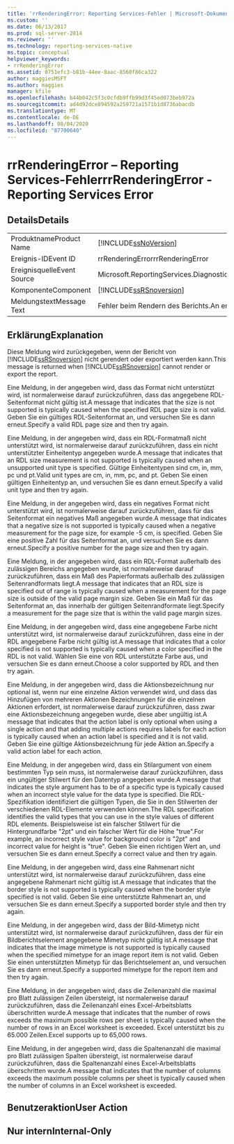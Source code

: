 ```yaml
---
title: 'rrRenderingError: Reporting Services-Fehler | Microsoft-Dokumentation'
ms.custom: ''
ms.date: 06/13/2017
ms.prod: sql-server-2014
ms.reviewer: ''
ms.technology: reporting-services-native
ms.topic: conceptual
helpviewer_keywords:
- rrRenderingError
ms.assetid: 0751efc3-b81b-44ee-8aac-8560f86ca322
author: maggiesMSFT
ms.author: maggies
manager: kfile
ms.openlocfilehash: b44b042c5f3c0cfdb9ffb99d3f45ed073beb972a
ms.sourcegitcommit: ad4d92dce894592a259721a1571b1d8736abacdb
ms.translationtype: MT
ms.contentlocale: de-DE
ms.lasthandoff: 08/04/2020
ms.locfileid: "87700640"
---
```

# <a name="rrrenderingerror---reporting-services-error"></a><span data-ttu-id="b7b9f-102">rrRenderingError – Reporting Services-Fehler</span><span class="sxs-lookup"><span data-stu-id="b7b9f-102">rrRenderingError - Reporting Services Error</span></span>
    
## <a name="details"></a><span data-ttu-id="b7b9f-103">Details</span><span class="sxs-lookup"><span data-stu-id="b7b9f-103">Details</span></span>  
  
|||  
|-|-|  
|<span data-ttu-id="b7b9f-104">Produktname</span><span class="sxs-lookup"><span data-stu-id="b7b9f-104">Product Name</span></span>|[!INCLUDE[ssNoVersion](../../includes/ssnoversion-md.md)]|  
|<span data-ttu-id="b7b9f-105">Ereignis-ID</span><span class="sxs-lookup"><span data-stu-id="b7b9f-105">Event ID</span></span>|<span data-ttu-id="b7b9f-106">rrRenderingError</span><span class="sxs-lookup"><span data-stu-id="b7b9f-106">rrRenderingError</span></span>|  
|<span data-ttu-id="b7b9f-107">Ereignisquelle</span><span class="sxs-lookup"><span data-stu-id="b7b9f-107">Event Source</span></span>|<span data-ttu-id="b7b9f-108">Microsoft.ReportingServices.Diagnostics.Utilities.ErrorStrings.resources.Strings</span><span class="sxs-lookup"><span data-stu-id="b7b9f-108">Microsoft.ReportingServices.Diagnostics.Utilities.ErrorStrings.resources.Strings</span></span>|  
|<span data-ttu-id="b7b9f-109">Komponente</span><span class="sxs-lookup"><span data-stu-id="b7b9f-109">Component</span></span>|[!INCLUDE[ssRSnoversion](../../includes/ssrsnoversion-md.md)]|  
|<span data-ttu-id="b7b9f-110">Meldungstext</span><span class="sxs-lookup"><span data-stu-id="b7b9f-110">Message Text</span></span>|<span data-ttu-id="b7b9f-111">Fehler beim Rendern des Berichts.</span><span class="sxs-lookup"><span data-stu-id="b7b9f-111">An error occurred during rendering of the report.</span></span> <span data-ttu-id="b7b9f-112">(rrRenderingError) %1</span><span class="sxs-lookup"><span data-stu-id="b7b9f-112">(rrRenderingError) %1</span></span>|  
  
## <a name="explanation"></a><span data-ttu-id="b7b9f-113">Erklärung</span><span class="sxs-lookup"><span data-stu-id="b7b9f-113">Explanation</span></span>  
 <span data-ttu-id="b7b9f-114">Diese Meldung wird zurückgegeben, wenn der Bericht von [!INCLUDE[ssRSnoversion](../../includes/ssrsnoversion-md.md)] nicht gerendert oder exportiert werden kann.</span><span class="sxs-lookup"><span data-stu-id="b7b9f-114">This message is returned when [!INCLUDE[ssRSnoversion](../../includes/ssrsnoversion-md.md)] cannot render or export the report.</span></span>  
  
 <span data-ttu-id="b7b9f-115">Eine Meldung, in der angegeben wird, dass das Format nicht unterstützt wird, ist normalerweise darauf zurückzuführen, dass das angegebene RDL-Seitenformat nicht gültig ist.</span><span class="sxs-lookup"><span data-stu-id="b7b9f-115">A message that indicates that the size is not supported is typically caused when the specified RDL page size is not valid.</span></span> <span data-ttu-id="b7b9f-116">Geben Sie ein gültiges RDL-Seitenformat an, und versuchen Sie es dann erneut.</span><span class="sxs-lookup"><span data-stu-id="b7b9f-116">Specify a valid RDL page size and then try again.</span></span>  
  
 <span data-ttu-id="b7b9f-117">Eine Meldung, in der angegeben wird, dass ein RDL-Formatmaß nicht unterstützt wird, ist normalerweise darauf zurückzuführen, dass ein nicht unterstützter Einheitentyp angegeben wurde.</span><span class="sxs-lookup"><span data-stu-id="b7b9f-117">A message that indicates that an RDL size measurement is not supported is typically caused when an unsupported unit type is specified.</span></span> <span data-ttu-id="b7b9f-118">Gültige Einheitentypen sind cm, in, mm, pc und pt.</span><span class="sxs-lookup"><span data-stu-id="b7b9f-118">Valid unit types are cm, in, mm, pc, and pt.</span></span> <span data-ttu-id="b7b9f-119">Geben Sie einen gültigen Einheitentyp an, und versuchen Sie es dann erneut.</span><span class="sxs-lookup"><span data-stu-id="b7b9f-119">Specify a valid unit type and then try again.</span></span>  
  
 <span data-ttu-id="b7b9f-120">Eine Meldung, in der angegeben wird, dass ein negatives Format nicht unterstützt wird, ist normalerweise darauf zurückzuführen, dass für das Seitenformat ein negatives Maß angegeben wurde.</span><span class="sxs-lookup"><span data-stu-id="b7b9f-120">A message that indicates that a negative size is not supported is typically caused when a negative measurement for the page size, for example -5 cm, is specified.</span></span> <span data-ttu-id="b7b9f-121">Geben Sie eine positive Zahl für das Seitenformat an, und versuchen Sie es dann erneut.</span><span class="sxs-lookup"><span data-stu-id="b7b9f-121">Specify a positive number for the page size and then try again.</span></span>  
  
 <span data-ttu-id="b7b9f-122">Eine Meldung, in der angegeben wird, dass ein RDL-Format außerhalb des zulässigen Bereichs angegeben wurde, ist normalerweise darauf zurückzuführen, dass ein Maß des Papierformats außerhalb des zulässigen Seitenrandformats liegt.</span><span class="sxs-lookup"><span data-stu-id="b7b9f-122">A message that indicates that an RDL size is specified out of range is typically caused when a measurement for the page size is outside of the valid page margin size.</span></span> <span data-ttu-id="b7b9f-123">Geben Sie ein Maß für das Seitenformat an, das innerhalb der gültigen Seitenrandformate liegt.</span><span class="sxs-lookup"><span data-stu-id="b7b9f-123">Specify a measurement for the page size that is within the valid page margin sizes.</span></span>  
  
 <span data-ttu-id="b7b9f-124">Eine Meldung, in der angegeben wird, dass eine angegebene Farbe nicht unterstützt wird, ist normalerweise darauf zurückzuführen, dass eine in der RDL angegebene Farbe nicht gültig ist.</span><span class="sxs-lookup"><span data-stu-id="b7b9f-124">A message that indicates that a color specified is not supported is typically caused when a color specified in the RDL is not valid.</span></span> <span data-ttu-id="b7b9f-125">Wählen Sie eine von RDL unterstützte Farbe aus, und versuchen Sie es dann erneut.</span><span class="sxs-lookup"><span data-stu-id="b7b9f-125">Choose a color supported by RDL and then try again.</span></span>  
  
 <span data-ttu-id="b7b9f-126">Eine Meldung, in der angegeben wird, dass die Aktionsbezeichnung nur optional ist, wenn nur eine einzelne Aktion verwendet wird, und dass das Hinzufügen von mehreren Aktionen Bezeichnungen für die einzelnen Aktionen erfordert, ist normalerweise darauf zurückzuführen, dass zwar eine Aktionsbezeichnung angegeben wurde, diese aber ungültig ist.</span><span class="sxs-lookup"><span data-stu-id="b7b9f-126">A message that indicates that the action label is only optional when using a single action and that adding multiple actions requires labels for each action is typically caused when an action label is specified and it is not valid.</span></span> <span data-ttu-id="b7b9f-127">Geben Sie eine gültige Aktionsbezeichnung für jede Aktion an.</span><span class="sxs-lookup"><span data-stu-id="b7b9f-127">Specify a valid action label for each action.</span></span>  
  
 <span data-ttu-id="b7b9f-128">Eine Meldung, in der angegeben wird, dass ein Stilargument von einem bestimmten Typ sein muss, ist normalerweise darauf zurückzuführen, dass ein ungültiger Stilwert für den Datentyp angegeben wurde.</span><span class="sxs-lookup"><span data-stu-id="b7b9f-128">A message that indicates the style argument has to be of a specific type is typically caused when an incorrect style value for the data type is specified.</span></span> <span data-ttu-id="b7b9f-129">Die RDL-Spezifikation identifiziert die gültigen Typen, die Sie in den Stilwerten der verschiedenen RDL-Elemente verwenden können.</span><span class="sxs-lookup"><span data-stu-id="b7b9f-129">The RDL specification identifies the valid types that you can use in the style values of different RDL elements.</span></span> <span data-ttu-id="b7b9f-130">Beispielsweise ist ein falscher Stilwert für die Hintergrundfarbe "2pt" und ein falscher Wert für die Höhe "true".</span><span class="sxs-lookup"><span data-stu-id="b7b9f-130">For example, an incorrect style value for background color is "2pt" and incorrect value for height is "true".</span></span> <span data-ttu-id="b7b9f-131">Geben Sie einen richtigen Wert an, und versuchen Sie es dann erneut.</span><span class="sxs-lookup"><span data-stu-id="b7b9f-131">Specify a correct value and then try again.</span></span>  
  
 <span data-ttu-id="b7b9f-132">Eine Meldung, in der angegeben wird, dass eine Rahmenart nicht unterstützt wird, ist normalerweise darauf zurückzuführen, dass eine angegebene Rahmenart nicht gültig ist.</span><span class="sxs-lookup"><span data-stu-id="b7b9f-132">A message that indicates that the border style is not supported is typically caused when the border style specified is not valid.</span></span> <span data-ttu-id="b7b9f-133">Geben Sie eine unterstützte Rahmenart an, und versuchen Sie es dann erneut.</span><span class="sxs-lookup"><span data-stu-id="b7b9f-133">Specify a supported border style and then try again.</span></span>  
  
 <span data-ttu-id="b7b9f-134">Eine Meldung, in der angegeben wird, dass der Bild-Mimetyp nicht unterstützt wird, ist normalerweise darauf zurückzuführen, dass der für ein Bildberichtselement angegebene Mimetyp nicht gültig ist.</span><span class="sxs-lookup"><span data-stu-id="b7b9f-134">A message that indicates that the image mimetype is not supported is typically caused when the specified mimetype for an image report item is not valid.</span></span> <span data-ttu-id="b7b9f-135">Geben Sie einen unterstützten Mimetyp für das Berichtselement an, und versuchen Sie es dann erneut.</span><span class="sxs-lookup"><span data-stu-id="b7b9f-135">Specify a supported mimetype for the report item and then try again.</span></span>  
  
 <span data-ttu-id="b7b9f-136">Eine Meldung, in der angegeben wird, dass die Zeilenanzahl die maximal pro Blatt zulässigen Zeilen übersteigt, ist normalerweise darauf zurückzuführen, dass die Zeilenanzahl eines Excel-Arbeitsblatts überschritten wurde.</span><span class="sxs-lookup"><span data-stu-id="b7b9f-136">A message that indicates that the number of rows exceeds the maximum possible rows per sheet is typically caused when the number of rows in an Excel worksheet is exceeded.</span></span> <span data-ttu-id="b7b9f-137">Excel unterstützt bis zu 65.000 Zeilen.</span><span class="sxs-lookup"><span data-stu-id="b7b9f-137">Excel supports up to 65,000 rows.</span></span>  
  
 <span data-ttu-id="b7b9f-138">Eine Meldung, in der angegeben wird, dass die Spaltenanzahl die maximal pro Blatt zulässigen Spalten übersteigt, ist normalerweise darauf zurückzuführen, dass die Spaltenanzahl eines Excel-Arbeitsblatts überschritten wurde.</span><span class="sxs-lookup"><span data-stu-id="b7b9f-138">A message that indicates that the number of columns exceeds the maximum possible columns per sheet is typically caused when the number of columns in an Excel worksheet is exceeded.</span></span>  
  
## <a name="user-action"></a><span data-ttu-id="b7b9f-139">Benutzeraktion</span><span class="sxs-lookup"><span data-stu-id="b7b9f-139">User Action</span></span>  
  
## <a name="internal-only"></a><span data-ttu-id="b7b9f-140">Nur intern</span><span class="sxs-lookup"><span data-stu-id="b7b9f-140">Internal-Only</span></span>  
  

